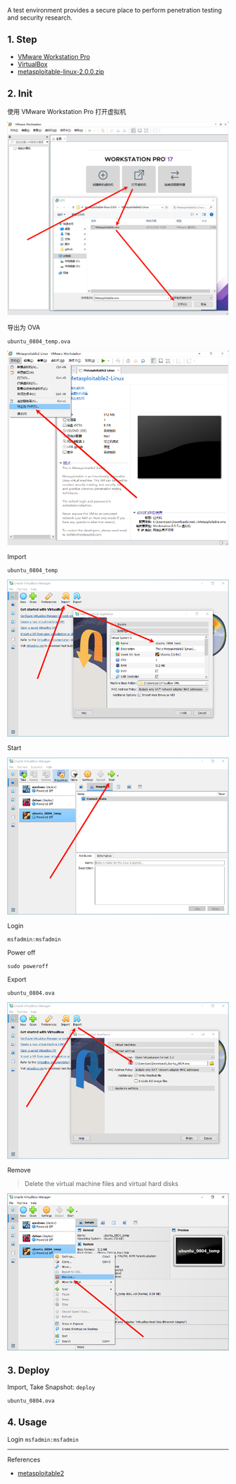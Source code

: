 A test environment provides a secure place to perform penetration testing and security research.

## 1. Step

- [VMware Workstation Pro](https://support.broadcom.com/group/ecx/productdownloads?subfamily=VMware%20Workstation%20Pro&freeDownloads=true)
- [VirtualBox](https://www.virtualbox.org/)
- [metasploitable-linux-2.0.0.zip](https://sourceforge.net/projects/metasploitable/)

## 2. Init

使用 VMware Workstation Pro 打开虚拟机

![使用 VMware Workstation Pro 打开虚拟机](./../../../../../images/metasploitable2/%E4%BD%BF%E7%94%A8%20VMware%20Workstation%20Pro%20%E6%89%93%E5%BC%80%E8%99%9A%E6%8B%9F%E6%9C%BA.png)

导出为 OVA

```
ubuntu_0804_temp.ova
```

![导出为 OVA](./../../../../../images/metasploitable2/%E5%AF%BC%E5%87%BA%E4%B8%BA%20OVA.png)

Import

```
ubuntu_0804_temp
```

![Import](./../../../../../images/metasploitable2/Import.png)

Start

![Start](./../../../../../images/metasploitable2/Start.png)

Login

```
msfadmin:msfadmin
```

Power off

```
sudo poweroff
```

Export

```
ubuntu_0804.ova
```

![Export](./../../../../../images/metasploitable2/Export.png)

Remove

> Delete the virtual machine files and virtual hard disks

![Remove](./../../../../../images/metasploitable2/Remove.png)

## 3. Deploy

Import, Take Snapshot: `deploy` 

```
ubuntu_0804.ova
```

## 4. Usage

Login `msfadmin:msfadmin` 

---

References

- [metasploitable2](https://docs.rapid7.com/metasploit/metasploitable-2/)